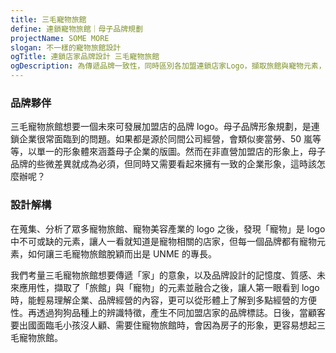 ```yaml
---
title: 三毛寵物旅館
define: 連鎖寵物旅館｜母子品牌規劃
projectName: SOME MORE
slogan: 不一樣的寵物旅館設計
ogTitle: 連鎖店家品牌設計 三毛寵物旅館
ogDescription: 為傳遞品牌一致性，同時區別各加盟連鎖店家Logo，擷取旅館與寵物元素，讓人第一眼就理解企業、品牌經營的內容，更因為房子的意象，讓人在需要時想起三毛寵物旅館。
---
```


### 品牌夥伴

三毛寵物旅館想要一個未來可發展加盟店的品牌 logo。母子品牌形象規劃，是連鎖企業很常面臨到的問題。如果都是源於同間公司經營，會類似麥當勞、50 嵐等等，以單一的形象體來涵蓋母子企業的版圖。然而在非直營加盟店的形象上，母子品牌的些微差異就成為必須，但同時又需要看起來擁有一致的企業形象，這時該怎麼辦呢？

### 設計解構

在蒐集、分析了眾多寵物旅館、寵物美容產業的 logo 之後，發現「寵物」是 logo 中不可或缺的元素，讓人一看就知道是寵物相關的店家，但每一個品牌都有寵物元素，如何讓三毛寵物旅館脫穎而出是 UNME 的專長。

我們考量三毛寵物旅館想要傳遞「家」的意象，以及品牌設計的記憶度、質感、未來應用性，擷取了「旅館」與「寵物」的元素並融合之後，讓人第一眼看到 logo 時，能輕易理解企業、品牌經營的內容，更可以從形體上了解到多點經營的方便性。再透過狗狗品種上的辨識特徵，產生不同加盟店家的品牌標誌。日後，當顧客要出國面臨毛小孩沒人顧、需要住寵物旅館時，會因為房子的形象，更容易想起三毛寵物旅館。
